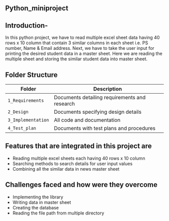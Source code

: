 ## Python_miniproject

## Introduction-

In this python project, we have to read multiple excel sheet data having 40 rows x 10 column that contain 3 similar columns in each sheet i.e. PS number, Name & Email address. Next, we have to take the user input for printing the desired student data in a master sheet. Here we are reading the multiple sheet and storing the similar student data into master sheet.


## Folder Structure
Folder             | Description
-------------------| -----------------------------------------
`1_Requirements`   | Documents detailing requirements and research
`2_Design`         | Documents specifying design details
`3_Implementation` | All code and documentation
`4_Test_plan`      | Documents with test plans and procedures

 ## Features that are integrated in this project are
 
* Reading multiple excel sheets each having 40 rows x 10 column
* Searching methods to search details for user input values
* Combining all the similar data in news master sheet

## Challenges faced and how were they overcome
* Implementing the library
* Writing data in master sheet
* Creating the database
* Reading the file path from multiple directory



